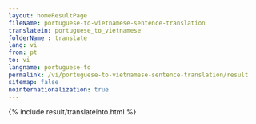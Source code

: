 ```yaml
---
layout: homeResultPage
fileName: portuguese-to-vietnamese-sentence-translation
translatein: portuguese_to_vietnamese
folderName : translate
lang: vi
from: pt
to: vi
langname: portuguese-to
permalink: /vi/portuguese-to-vietnamese-sentence-translation/result
sitemap: false
nointernationalization: true
---
```

{% include result/translateinto.html %}

<script src="/js/result/translation.js" data-foldername="{{page.folderName}}" data-lang="{{page.lang}}"></script>
